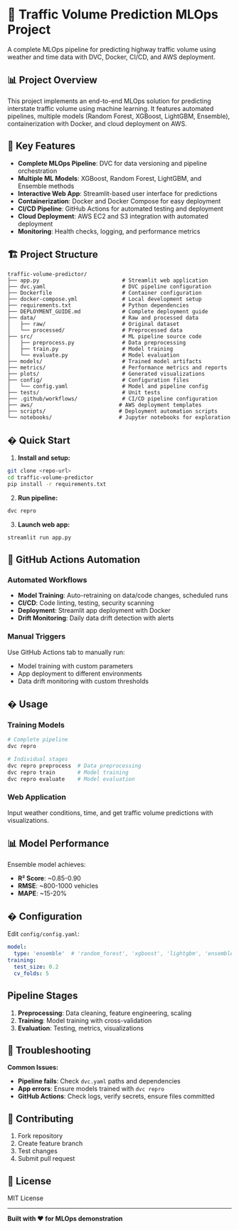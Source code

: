 # 🚗 Traffic Volume Prediction MLOps Project

A complete MLOps pipeline for predicting highway traffic volume using weather and time data with DVC, Docker, CI/CD, and AWS deployment.

## 📊 Project Overview

This project implements an end-to-end MLOps solution for predicting interstate traffic volume using machine learning. It features automated pipelines, multiple models (Random Forest, XGBoost, LightGBM, Ensemble), containerization with Docker, and cloud deployment on AWS.

## 🚀 Key Features

- **Complete MLOps Pipeline**: DVC for data versioning and pipeline orchestration
- **Multiple ML Models**: XGBoost, Random Forest, LightGBM, and Ensemble methods
- **Interactive Web App**: Streamlit-based user interface for predictions
- **Containerization**: Docker and Docker Compose for easy deployment
- **CI/CD Pipeline**: GitHub Actions for automated testing and deployment
- **Cloud Deployment**: AWS EC2 and S3 integration with automated deployment
- **Monitoring**: Health checks, logging, and performance metrics

## 🏗️ Project Structure

```
traffic-volume-predictor/
├── app.py                          # Streamlit web application
├── dvc.yaml                        # DVC pipeline configuration  
├── Dockerfile                      # Container configuration
├── docker-compose.yml              # Local development setup
├── requirements.txt                # Python dependencies
├── DEPLOYMENT_GUIDE.md             # Complete deployment guide
├── data/                           # Raw and processed data
│   ├── raw/                        # Original dataset
│   └── processed/                  # Preprocessed data
├── src/                            # ML pipeline source code
│   ├── preprocess.py               # Data preprocessing
│   ├── train.py                    # Model training
│   └── evaluate.py                 # Model evaluation
├── models/                         # Trained model artifacts
├── metrics/                        # Performance metrics and reports
├── plots/                          # Generated visualizations
├── config/                         # Configuration files
│   └── config.yaml                 # Model and pipeline config
├── tests/                          # Unit tests
├── .github/workflows/              # CI/CD pipeline configuration
├── aws/                           # AWS deployment templates
├── scripts/                       # Deployment automation scripts
└── notebooks/                     # Jupyter notebooks for exploration
```

## � Quick Start

1. **Install and setup:**
```bash
git clone <repo-url>
cd traffic-volume-predictor
pip install -r requirements.txt
```

2. **Run pipeline:**
```bash
dvc repro
```

3. **Launch web app:**
```bash
streamlit run app.py
```

## 🤖 GitHub Actions Automation

### Automated Workflows

- **Model Training**: Auto-retraining on data/code changes, scheduled runs
- **CI/CD**: Code linting, testing, security scanning  
- **Deployment**: Streamlit app deployment with Docker
- **Drift Monitoring**: Daily data drift detection with alerts

### Manual Triggers
Use GitHub Actions tab to manually run:
- Model training with custom parameters
- App deployment to different environments
- Data drift monitoring with custom thresholds

## � Usage

### Training Models
```bash
# Complete pipeline
dvc repro

# Individual stages
dvc repro preprocess  # Data preprocessing
dvc repro train       # Model training
dvc repro evaluate    # Model evaluation
```

### Web Application
Input weather conditions, time, and get traffic volume predictions with visualizations.

## 📊 Model Performance

Ensemble model achieves:
- **R² Score**: ~0.85-0.90
- **RMSE**: ~800-1000 vehicles
- **MAPE**: ~15-20%

## � Configuration

Edit `config/config.yaml`:
```yaml
model:
  type: 'ensemble'  # 'random_forest', 'xgboost', 'lightgbm', 'ensemble'
training:
  test_size: 0.2
  cv_folds: 5
```

##  Pipeline Stages

1. **Preprocessing**: Data cleaning, feature engineering, scaling
2. **Training**: Model training with cross-validation
3. **Evaluation**: Testing, metrics, visualizations

## 🐛 Troubleshooting

**Common Issues:**
- **Pipeline fails**: Check `dvc.yaml` paths and dependencies
- **App errors**: Ensure models trained with `dvc repro`
- **GitHub Actions**: Check logs, verify secrets, ensure files committed

## 🤝 Contributing

1. Fork repository
2. Create feature branch  
3. Test changes
4. Submit pull request

## 📄 License

MIT License

---

**Built with ❤️ for MLOps demonstration**